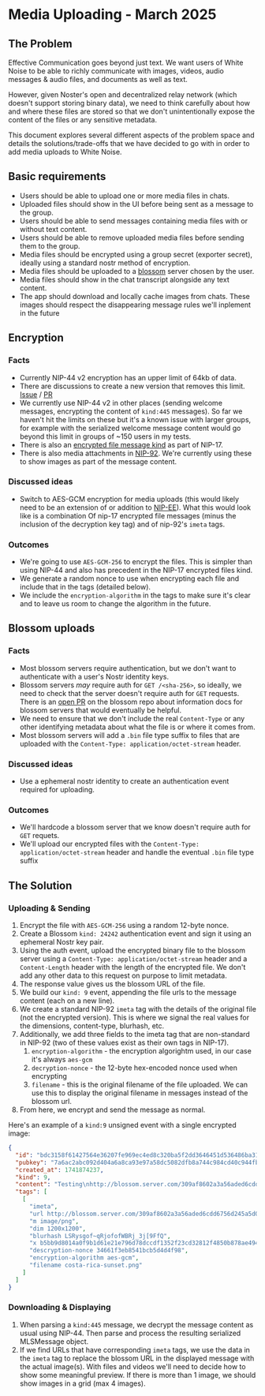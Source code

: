 # Media Uploading - March 2025

## The Problem

Effective Communication goes beyond just text. We want users of White Noise to be able to richly communicate with images, videos, audio messages & audio files, and documents as well as text.

However, given Noster's open and decentralized relay network (which doesn't support storing binary data), we need to think carefully about how and where these files are stored so that we don't unintentionally expose the content of the files or any sensitive metadata.

This document explores several different aspects of the problem space and details the solutions/trade-offs that we have decided to go with in order to add media uploads to White Noise.

## Basic requirements

- Users should be able to upload one or more media files in chats.
- Uploaded files should show in the UI before being sent as a message to the group.
- Users should be able to send messages containing media files with or without text content.
- Users should be able to remove uploaded media files before sending them to the group.
- Media files should be encrypted using a group secret (exporter secret), ideally using a standard nostr method of encryption.
- Media files should be uploaded to a [blossom](https://github.com/hzrd149/blossom) server chosen by the user.
- Media files should show in the chat transcript alongside any text content.
- The app should download and locally cache images from chats. These images should respect the disappearing message rules we'll inplement in the future

## Encryption

### Facts

- Currently NIP-44 v2 encryption has an upper limit of 64kb of data.
- There are discussions to create a new version that removes this limit. [Issue](https://github.com/nostr-protocol/nips/issues/1712) / [PR](https://github.com/nostr-protocol/nips/pull/1838)
- We currently use NIP-44 v2 in other places (sending welcome messages, encrypting the content of `kind:445` messages). So far we haven't hit the limits on these but it's a known issue with larger groups, for example with the serialized welcome message content would go beyond this limit in groups of ~150 users in my tests.
- There is also an [encrypted file message kind](https://github.com/nostr-protocol/nips/blob/master/17.md#file-message-kind) as part of NIP-17.
- There is also media attachments in [NIP-92](https://github.com/nostr-protocol/nips/blob/master/92.md). We're currently using these to show images as part of the message content.

### Discussed ideas

- Switch to AES-GCM encryption for media uploads (this would likely need to be an extension of or addition to [NIP-EE](https://github.com/nostr-protocol/nips/pull/1427)). What this would look like is a combination Of nip-17 encrypted file messages (minus the inclusion of the decryption key tag) and of nip-92's `imeta` tags.

### Outcomes

- We're going to use `AES-GCM-256` to encrypt the files. This is simpler than using NIP-44 and also has precedent in the NIP-17 encrypted files kind.
- We generate a random nonce to use when encrypting each file and include that in the tags (detailed below).
- We include the `encryption-algorithm` in the tags to make sure it's clear and to leave us room to change the algorithm in the future.

## Blossom uploads

### Facts

- Most blossom servers require authentication, but we don't want to authenticate with a user's Nostr identity keys.
- Blossom servers _may_ require auth for `GET /<sha-256>`, so ideally, we need to check that the server doesn't require auth for `GET` requests. There is an [open PR](https://github.com/hzrd149/blossom/pull/58) on the blossom repo about information docs for blossom servers that would eventually be helpful.
- We need to ensure that we don't include the real `Content-Type` or any other identifying metadata about what the file is or where it comes from.
- Most blossom servers will add a `.bin` file type suffix to files that are uploaded with the `Content-Type: application/octet-stream` header.

### Discussed ideas

- Use a ephemeral nostr identity to create an authentication event required for uploading.

### Outcomes

- We'll hardcode a blossom server that we know doesn't require auth for `GET` requets.
- We'll upload our encrypted files with the `Content-Type: application/octet-stream` header and handle the eventual `.bin` file type suffix

## The Solution

### Uploading & Sending

1. Encrypt the file with `AES-GCM-256` using a random 12-byte nonce.
1. Create a Blossom `kind: 24242` authentication event and sign it using an ephemeral Nostr key pair.
1. Using the auth event, upload the encrypted binary file to the blossom server using a `Content-Type: application/octet-stream` header and a `Content-Length` header with the length of the encrypted file. We don't add any other data to this request on purpose to limit metadata.
1. The response value gives us the blossom URL of the file.
1. We build our `kind: 9` event, appending the file urls to the message content (each on a new line).
1. We create a standard NIP-92 `imeta` tag with the details of the original file (not the encrypted version). This is where we signal the real values for the dimensions, content-type, blurhash, etc.
1. Additionally, we add three fields to the imeta tag that are non-standard in NIP-92 (two of these values exist as their own tags in NIP-17).
   1. `encryption-algorithm` - the encryption algorightm used, in our case it's always `aes-gcm`
   1. `decryption-nonce` - the 12-byte hex-encoded nonce used when encrypting
   1. `filename` - this is the original filename of the file uploaded. We can use this to display the original filename in messages instead of the blossom url.
1. From here, we encrypt and send the message as normal.

Here's an example of a `kind:9` unsigned event with a single encrypted image:

```json
{
  "id": "bdc3158f61427564e36207fe969ec4ed8c320ba5f2dd3646451d536486ba31f9",
  "pubkey": "7a6ac2abc092d404a6a8ca93e97a58dc5082dfb8a744c984cd40c944fb6d6574",
  "created_at": 1741874237,
  "kind": 9,
  "content": "Testing\nhttp://blossom.server.com/309af8602a3a56aded6cdd6756d245a5d0731483f362e976f526c6de2daa7391.bin",
  "tags": [
    [
      "imeta",
      "url http://blossom.server.com/309af8602a3a56aded6cdd6756d245a5d0731483f362e976f526c6de2daa7391.bin",
      "m image/png",
      "dim 1200x1200",
      "blurhash LSRysgof~qRjofofWBRj_3j[9FfQ",
      "x b5bb9d8014a0f9b1d61e21e796d78dccdf1352f23cd32812f4850b878ae4944c",
      "descryption-nonce 34661f3eb8541bcb5d4d4f98",
      "encryption-algorithm aes-gcm",
      "filename costa-rica-sunset.png"
    ]
  ]
}
```

### Downloading & Displaying

1. When parsing a `kind:445` message, we decrypt the message content as usual using NIP-44. Then parse and process the resulting serialized MLSMessage object.
1. If we find URLs that have corresponding `imeta` tags, we use the data in the `imeta` tag to replace the blossom URL in the displayed message with the actual image(s). With files and videos we'll need to decide how to show some meaningful preview. If there is more than 1 image, we should show images in a grid (max 4 images).
